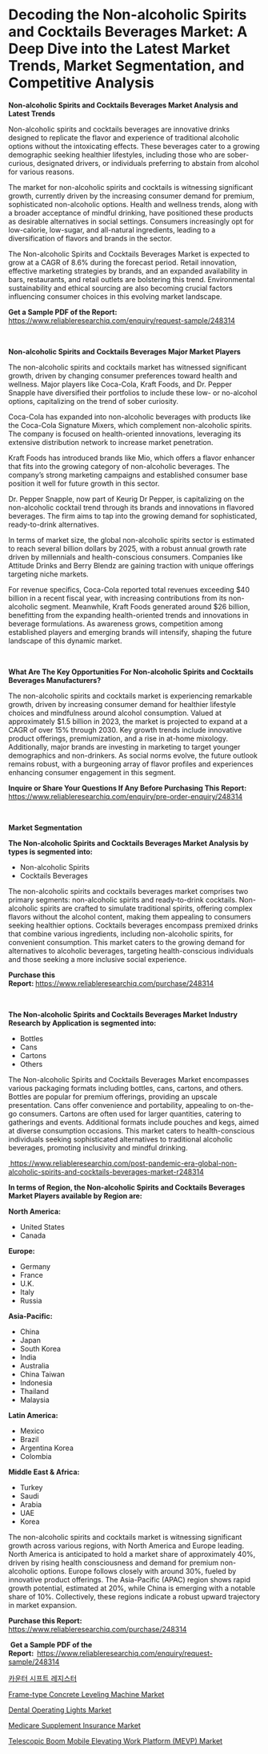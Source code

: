 <p><h1>Decoding the Non-alcoholic Spirits and Cocktails Beverages Market: A Deep Dive into the Latest Market Trends, Market Segmentation, and Competitive Analysis</h1></p><p><strong>Non-alcoholic Spirits and Cocktails Beverages Market Analysis and Latest Trends</strong></p>
<p><p>Non-alcoholic spirits and cocktails beverages are innovative drinks designed to replicate the flavor and experience of traditional alcoholic options without the intoxicating effects. These beverages cater to a growing demographic seeking healthier lifestyles, including those who are sober-curious, designated drivers, or individuals preferring to abstain from alcohol for various reasons. </p><p>The market for non-alcoholic spirits and cocktails is witnessing significant growth, currently driven by the increasing consumer demand for premium, sophisticated non-alcoholic options. Health and wellness trends, along with a broader acceptance of mindful drinking, have positioned these products as desirable alternatives in social settings. Consumers increasingly opt for low-calorie, low-sugar, and all-natural ingredients, leading to a diversification of flavors and brands in the sector.</p><p>The Non-alcoholic Spirits and Cocktails Beverages Market is expected to grow at a CAGR of 8.6% during the forecast period. Retail innovation, effective marketing strategies by brands, and an expanded availability in bars, restaurants, and retail outlets are bolstering this trend. Environmental sustainability and ethical sourcing are also becoming crucial factors influencing consumer choices in this evolving market landscape.</p></p>
<p><strong>Get a Sample PDF of the Report:&nbsp;</strong> <a href="https://www.reliableresearchiq.com/enquiry/request-sample/248314?utm_campaign=1102&utm_medium=2&utm_source=Github&utm_content=ia&utm_term=31102024&utm_id=non-alcoholic-spirits-and-cocktails-beverages">https://www.reliableresearchiq.com/enquiry/request-sample/248314</a></p>
<p>&nbsp;</p>
<p><strong>Non-alcoholic Spirits and Cocktails Beverages Major Market Players</strong></p>
<p><p>The non-alcoholic spirits and cocktails market has witnessed significant growth, driven by changing consumer preferences toward health and wellness. Major players like Coca-Cola, Kraft Foods, and Dr. Pepper Snapple have diversified their portfolios to include these low- or no-alcohol options, capitalizing on the trend of sober curiosity.</p><p>Coca-Cola has expanded into non-alcoholic beverages with products like the Coca-Cola Signature Mixers, which complement non-alcoholic spirits. The company is focused on health-oriented innovations, leveraging its extensive distribution network to increase market penetration.</p><p>Kraft Foods has introduced brands like Mio, which offers a flavor enhancer that fits into the growing category of non-alcoholic beverages. The company’s strong marketing campaigns and established consumer base position it well for future growth in this sector.</p><p>Dr. Pepper Snapple, now part of Keurig Dr Pepper, is capitalizing on the non-alcoholic cocktail trend through its brands and innovations in flavored beverages. The firm aims to tap into the growing demand for sophisticated, ready-to-drink alternatives.</p><p>In terms of market size, the global non-alcoholic spirits sector is estimated to reach several billion dollars by 2025, with a robust annual growth rate driven by millennials and health-conscious consumers. Companies like Attitude Drinks and Berry Blendz are gaining traction with unique offerings targeting niche markets.</p><p>For revenue specifics, Coca-Cola reported total revenues exceeding $40 billion in a recent fiscal year, with increasing contributions from its non-alcoholic segment. Meanwhile, Kraft Foods generated around $26 billion, benefitting from the expanding health-oriented trends and innovations in beverage formulations. As awareness grows, competition among established players and emerging brands will intensify, shaping the future landscape of this dynamic market.</p></p>
<p>&nbsp;</p>
<p><strong>What Are The Key Opportunities For Non-alcoholic Spirits and Cocktails Beverages Manufacturers?</strong></p>
<p><p>The non-alcoholic spirits and cocktails market is experiencing remarkable growth, driven by increasing consumer demand for healthier lifestyle choices and mindfulness around alcohol consumption. Valued at approximately $1.5 billion in 2023, the market is projected to expand at a CAGR of over 15% through 2030. Key growth trends include innovative product offerings, premiumization, and a rise in at-home mixology. Additionally, major brands are investing in marketing to target younger demographics and non-drinkers. As social norms evolve, the future outlook remains robust, with a burgeoning array of flavor profiles and experiences enhancing consumer engagement in this segment.</p></p>
<p><strong>Inquire or Share Your Questions If Any Before Purchasing This Report:</strong> <a href="https://www.reliableresearchiq.com/enquiry/pre-order-enquiry/248314?utm_campaign=1102&utm_medium=2&utm_source=Github&utm_content=ia&utm_term=31102024&utm_id=non-alcoholic-spirits-and-cocktails-beverages">https://www.reliableresearchiq.com/enquiry/pre-order-enquiry/248314</a></p>
<p>&nbsp;</p>
<p><strong>Market Segmentation</strong></p>
<p><strong>The Non-alcoholic Spirits and Cocktails Beverages Market Analysis by types is segmented into:</strong></p>
<p><ul><li>Non-alcoholic Spirits</li><li>Cocktails Beverages</li></ul></p>
<p><p>The non-alcoholic spirits and cocktails beverages market comprises two primary segments: non-alcoholic spirits and ready-to-drink cocktails. Non-alcoholic spirits are crafted to simulate traditional spirits, offering complex flavors without the alcohol content, making them appealing to consumers seeking healthier options. Cocktails beverages encompass premixed drinks that combine various ingredients, including non-alcoholic spirits, for convenient consumption. This market caters to the growing demand for alternatives to alcoholic beverages, targeting health-conscious individuals and those seeking a more inclusive social experience.</p></p>
<p><strong>Purchase this Report:&nbsp;</strong><a href="https://www.reliableresearchiq.com/purchase/248314?utm_campaign=1102&utm_medium=2&utm_source=Github&utm_content=ia&utm_term=31102024&utm_id=non-alcoholic-spirits-and-cocktails-beverages">https://www.reliableresearchiq.com/purchase/248314</a></p>
<p>&nbsp;</p>
<p><strong>The Non-alcoholic Spirits and Cocktails Beverages Market Industry Research by Application is segmented into:</strong></p>
<p><ul><li>Bottles</li><li>Cans</li><li>Cartons</li><li>Others</li></ul></p>
<p><p>The Non-alcoholic Spirits and Cocktails Beverages Market encompasses various packaging formats including bottles, cans, cartons, and others. Bottles are popular for premium offerings, providing an upscale presentation. Cans offer convenience and portability, appealing to on-the-go consumers. Cartons are often used for larger quantities, catering to gatherings and events. Additional formats include pouches and kegs, aimed at diverse consumption occasions. This market caters to health-conscious individuals seeking sophisticated alternatives to traditional alcoholic beverages, promoting inclusivity and mindful drinking.</p></p>
<p><a href="https://www.reliableresearchiq.com/post-pandemic-era-global-non-alcoholic-spirits-and-cocktails-beverages-market-r248314?utm_campaign=1102&utm_medium=2&utm_source=Github&utm_content=ia&utm_term=31102024&utm_id=non-alcoholic-spirits-and-cocktails-beverages">&nbsp;https://www.reliableresearchiq.com/post-pandemic-era-global-non-alcoholic-spirits-and-cocktails-beverages-market-r248314</a></p>
<p><strong>In terms of Region, the Non-alcoholic Spirits and Cocktails Beverages Market Players available by Region are:</strong></p>
<p>
    <p> <strong> North America: </strong>
        <ul>
            <li>United States</li>
            <li>Canada</li>
        </ul>
        </p> 
    <p> <strong> Europe: </strong>
        <ul>
            <li>Germany</li>
            <li>France</li>
            <li>U.K.</li>
            <li>Italy</li>
            <li>Russia</li>
        </ul>
        </p> 
    <p> <strong> Asia-Pacific: </strong>
        <ul>
            <li>China</li>
            <li>Japan</li>
            <li>South Korea</li>
            <li>India</li>
            <li>Australia</li>
            <li>China Taiwan</li>
            <li>Indonesia</li>
            <li>Thailand</li>
            <li>Malaysia</li>
        </ul>
        </p> 
    <p> <strong> Latin America: </strong>
        <ul>
            <li>Mexico</li>
            <li>Brazil</li>
            <li>Argentina Korea</li>
            <li>Colombia</li>
        </ul>
        </p> 
    <p> <strong> Middle East & Africa: </strong>
        <ul>
            <li>Turkey</li>
            <li>Saudi</li>
            <li>Arabia</li>
            <li>UAE</li>
            <li>Korea</li>
        </ul>
    </p>
    </p>
<p><p>The non-alcoholic spirits and cocktails market is witnessing significant growth across various regions, with North America and Europe leading. North America is anticipated to hold a market share of approximately 40%, driven by rising health consciousness and demand for premium non-alcoholic options. Europe follows closely with around 30%, fueled by innovative product offerings. The Asia-Pacific (APAC) region shows rapid growth potential, estimated at 20%, while China is emerging with a notable share of 10%. Collectively, these regions indicate a robust upward trajectory in market expansion.</p></p>
<p><strong>Purchase this Report: </strong><a href="https://www.reliableresearchiq.com/purchase/248314?utm_campaign=1102&utm_medium=2&utm_source=Github&utm_content=ia&utm_term=31102024&utm_id=non-alcoholic-spirits-and-cocktails-beverages">https://www.reliableresearchiq.com/purchase/248314</a></p>
<p>&nbsp;<strong>Get a Sample PDF of the Report:&nbsp;&nbsp;</strong><a href="https://www.reliableresearchiq.com/enquiry/request-sample/248314?utm_campaign=1102&utm_medium=2&utm_source=Github&utm_content=ia&utm_term=31102024&utm_id=non-alcoholic-spirits-and-cocktails-beverages">https://www.reliableresearchiq.com/enquiry/request-sample/248314</a></p>
<p><strong></strong></p>
<p><p><a href="https://github.com/laholand/Market-Research-Report-List-6/blob/main/305541821495.md?utm_campaign=1102&utm_medium=2&utm_source=Github&utm_content=ia&utm_term=31102024&utm_id=non-alcoholic-spirits-and-cocktails-beverages">카운터 시프트 레지스터</a></p><p><a href="https://issuu.com/reportprime-2/docs/frame-type-concrete-leveling-machin_6d2926e2ab9ad1?utm_campaign=1102&utm_medium=2&utm_source=Github&utm_content=ia&utm_term=31102024&utm_id=non-alcoholic-spirits-and-cocktails-beverages">Frame-type Concrete Leveling Machine Market</a></p><p><a href="https://www.linkedin.com/pulse/dental-operating-lights-market-outlook-forecast-from-2024-2031-eaorc?utm_campaign=1102&utm_medium=2&utm_source=Github&utm_content=ia&utm_term=31102024&utm_id=non-alcoholic-spirits-and-cocktails-beverages">Dental Operating Lights Market</a></p><p><a href="https://github.com/ibbiechinotit/Market-Research-Report-List-1/blob/main/medicare-supplement-insurance-market.md?utm_campaign=1102&utm_medium=2&utm_source=Github&utm_content=ia&utm_term=31102024&utm_id=non-alcoholic-spirits-and-cocktails-beverages">Medicare Supplement Insurance Market</a></p><p><a href="https://issuu.com/reportprime-2/docs/telescopic-boom-mobile-elevating-wo_88336e9350cc06?utm_campaign=1102&utm_medium=2&utm_source=Github&utm_content=ia&utm_term=31102024&utm_id=non-alcoholic-spirits-and-cocktails-beverages">Telescopic Boom Mobile Elevating Work Platform (MEVP) Market</a></p></p>